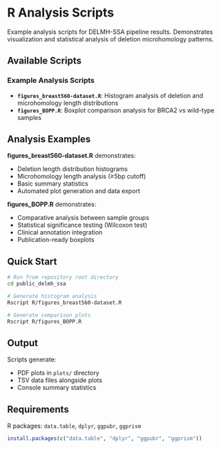 # R Analysis Scripts

Example analysis scripts for DELMH-SSA pipeline results. Demonstrates visualization and statistical analysis of deletion microhomology patterns.

## Available Scripts

### Example Analysis Scripts
- **`figures_breast560-dataset.R`**: Histogram analysis of deletion and microhomology length distributions
- **`figures_BOPP.R`**: Boxplot comparison analysis for BRCA2 vs wild-type samples

## Analysis Examples

**figures_breast560-dataset.R** demonstrates:
- Deletion length distribution histograms
- Microhomology length analysis (≥5bp cutoff)
- Basic summary statistics
- Automated plot generation and data export

**figures_BOPP.R** demonstrates:
- Comparative analysis between sample groups
- Statistical significance testing (Wilcoxon test)
- Clinical annotation integration
- Publication-ready boxplots

## Quick Start

```bash
# Run from repository root directory
cd public_delmh_ssa

# Generate histogram analysis
Rscript R/figures_breast560-dataset.R

# Generate comparison plots  
Rscript R/figures_BOPP.R
```

## Output

Scripts generate:
- PDF plots in `plots/` directory
- TSV data files alongside plots
- Console summary statistics

## Requirements

R packages: `data.table`, `dplyr`, `ggpubr`, `ggprism`

```r
install.packages(c("data.table", "dplyr", "ggpubr", "ggprism"))
```